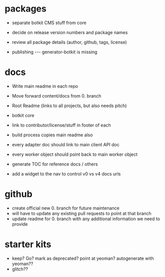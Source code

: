 # packages

* separate botkit CMS stuff from core
* decide on release version numbers and package names
* review all package details (author, github, tags, license)

* publishing --- generator-botkit is missing



# docs

* Write main readme in each repo
* Move forward content/docs from 0. branch

* Root Readme (links to all projects, but also needs pitch)
* botkit core 

* link to contributor/license/stuff in footer of each
* build process copies main readme also
* every adapter doc should link to main client API doc
* every worker object should point back to main worker object
* generate TOC for reference docs / others
* add a widget to the nav to control v0 vs v4 docs urls

# github

* create official new 0. branch for future maintenance
* will have to update any existing pull requests to point at that branch
* update readme for 0. branch with any additional information we need to provide


# starter kits

* keep?  Go?  mark as deprecated?  point at yeoman? autogenerate with yeoman??
* glitch??

